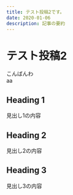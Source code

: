 ```yaml
---
title: テスト投稿2です。
date: 2020-01-06
description: 記事の要約
---
```

# テスト投稿2
こんばんわ  
aa

## Heading 1

見出し1の内容

## Heading 2

見出し2の内容

## Heading 3

見出し3の内容